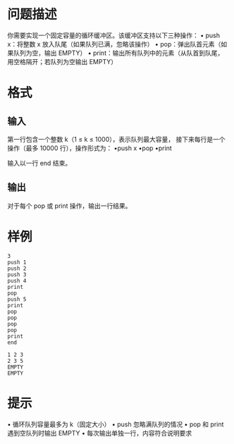 # 问题描述

你需要实现一个固定容量的循环缓冲区。该缓冲区支持以下三种操作：
•	push x：将整数 x 放入队尾（如果队列已满，忽略该操作）
•	pop：弹出队首元素（如果队列为空，输出 EMPTY）
•	print：输出所有队列中的元素（从队首到队尾，用空格隔开；若队列为空输出 EMPTY）

# 格式

## 输入

第一行包含一个整数 k（1 ≤ k ≤ 1000），表示队列最大容量，
接下来每行是一个操作（最多 10000 行），操作形式为：
•push x
•pop
•print

输入以一行 end 结束。

## 输出

对于每个 pop 或 print 操作，输出一行结果。

# 样例

```input1
3
push 1
push 2
push 3
push 4
print
pop
push 5
print
pop
pop
pop
pop
print
end
```

```output1
1 2 3
2 3 5
EMPTY
EMPTY
```

# 提示

•	循环队列容量最多为 k（固定大小）
•	push 忽略满队列的情况
•	pop 和 print 遇到空队列时输出 EMPTY
•	每次输出单独一行，内容符合说明要求

